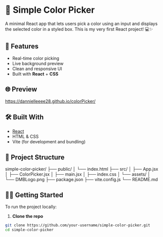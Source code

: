 # 🎨 Simple Color Picker

A minimal React app that lets users pick a color using an input and displays the selected color in a styled box. This is my very first React project! 💻✨

## 🚀 Features

- Real-time color picking
- Live background preview
- Clean and responsive UI
- Built with **React** + **CSS**

## 🌐 Preview
https://dannielleeee28.github.io/colorPicker/

## 🛠️ Built With

- [React](https://reactjs.org/)
- HTML & CSS
- Vite (for development and bundling)

## 📂 Project Structure
simple-color-picker/
├── public/
│ └── index.html
├── src/
│ ├── App.jsx
│ ├── ColorPicker.jsx
│ ├── main.jsx
│ ├── index.css
│ └── assets/
│ └── DMBLogo.png
├── package.json
├── vite.config.js
└── README.md


## 🧑‍💻 Getting Started

To run the project locally:

1. **Clone the repo**

```bash
git clone https://github.com/your-username/simple-color-picker.git
cd simple-color-picker

